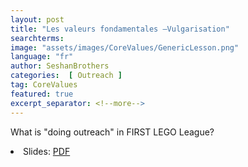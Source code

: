 ```yaml
---
layout: post
title: "Les valeurs fondamentales –Vulgarisation"
searchterms:
image: "assets/images/CoreValues/GenericLesson.png"
language: "fr"
author: SeshanBrothers
categories:  [ Outreach ]
tag: CoreValues
featured: true
excerpt_separator: <!--more-->
---
```

What is "doing outreach" in FIRST LEGO League?
 <!--more-->

 <li class="ng-binding">Slides:
 <a href="/fr/CoreValues/Outreach.pdf">PDF</a>

 </li>
